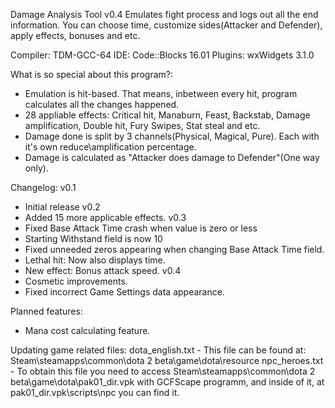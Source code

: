 Damage Analysis Tool v0.4
	Emulates fight process and logs out all the end information. You can choose time, customize sides(Attacker and Defender), apply effects, bonuses and etc.

Compiler: TDM-GCC-64
IDE: Code::Blocks 16.01
Plugins: wxWidgets 3.1.0

What is so special about this program?:
- Emulation is hit-based. That means, inbetween every hit, program calculates all the changes happened.
- 28 appliable effects: Critical hit, Manaburn, Feast, Backstab, Damage amplification, Double hit, Fury Swipes, Stat steal and etc.
- Damage done is split by 3 channels(Physical, Magical, Pure). Each with it's own reduce\amplification percentage.
- Damage is calculated as "Attacker does damage to Defender"(One way only).

Changelog:
v0.1
- Initial release
v0.2
- Added 15 more applicable effects.
v0.3
- Fixed Base Attack Time crash when value is zero or less
- Starting Withstand field is now 10
- Fixed unneeded zeros appearing when changing Base Attack Time field.
- Lethal hit: Now also displays time.
- New effect: Bonus attack speed.
v0.4
- Cosmetic improvements.
- Fixed incorrect Game Settings data appearance.

Planned features:
- Mana cost calculating feature.

Updating game related files:
	dota_english.txt - This file can be found at: Steam\steamapps\common\dota 2 beta\game\dota\resource
	npc_heroes.txt - To obtain this file you need to access Steam\steamapps\common\dota 2 beta\game\dota\pak01_dir.vpk with GCFScape programm, and inside of it, at pak01_dir.vpk\scripts\npc you can find it.
